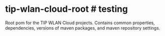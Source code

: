 # tip-wlan-cloud-root # testing
Root pom for the TIP WLAN Cloud projects.
Contains common properties, dependencies, versions of maven packages, and maven repository settings.
